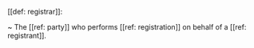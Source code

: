 [[def: registrar]]:

~ The [[ref: party]] who performs [[ref: registration]] on behalf of a [[ref: registrant]].

